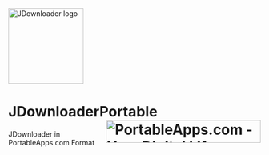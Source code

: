 <img src="./App/AppInfo/appinfo_256.png" alt="JDownloader logo" width="150" />

# JDownloaderPortable<a href="https://portableapps.com/"><img src="https://cdn.portableapps.com/portableapps.com_1546.png" width="309" height="45" alt="PortableApps.com - Your Digital Life, Anywhere" title="PortableApps.com - Your Digital Life, Anywhere" align="right"></a>
JDownloader in PortableApps.com Format
